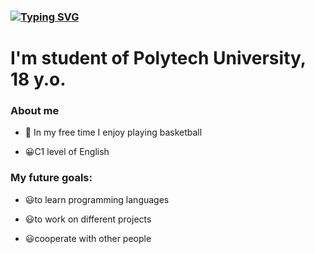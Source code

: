 ### [![Typing SVG](https://readme-typing-svg.herokuapp.com?color=%2336BCF7&lines=Hi,+I'm+Vova)](https://git.io/typing-svg)

# I'm student of Polytech University, 18 y.o.
### About me

- 🏀 In my free time I enjoy playing basketball

- 😀C1 level of English

### My future goals: 

- 😃to learn programming languages

- 😃to work on different projects

- 😃cooperate with other people
